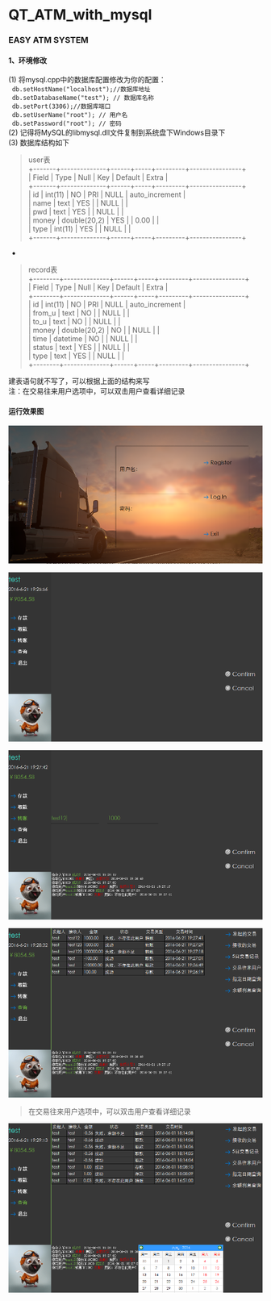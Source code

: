 # QT_ATM_with_mysql
### EASY ATM SYSTEM

#### 1、环境修改
(1) 将mysql.cpp中的数据库配置修改为你的配置：   
`` db.setHostName("localhost");//数据库地址``   
`` db.setDatabaseName("test"); // 数据库名称``    
`` db.setPort(3306);//数据库端口``    
`` db.setUserName("root"); // 用户名``    
`` db.setPassword("root"); // 密码``    
(2) 记得将MySQL的libmysql.dll文件复制到系统盘下Windows目录下    
(3) 数据库结构如下
> user表    
+-------+--------------+------+-----+---------+----------------+    
| Field | Type         | Null | Key | Default | Extra          |    
+-------+--------------+------+-----+---------+----------------+    
| id    | int(11)      | NO   | PRI | NULL    | auto_increment |    
| name  | text         | YES  |     | NULL    |                |    
| pwd   | text         | YES  |     | NULL    |                |    
| money | double(20,2) | YES  |     | 0.00    |                |    
| type  | int(11)      | YES  |     | NULL    |                |    
+-------+--------------+------+-----+---------+----------------+     

-

> record表    
+--------+--------------+------+-----+---------+----------------+    
| Field  | Type         | Null | Key | Default | Extra          |    
+--------+--------------+------+-----+---------+----------------+    
| id     | int(11)      | NO   | PRI | NULL    | auto_increment |    
| from_u | text         | NO   |     | NULL    |                |    
| to_u   | text         | NO   |     | NULL    |                |    
| money  | double(20,2) | NO   |     | NULL    |                |    
| time   | datetime     | NO   |     | NULL    |                |    
| status | text         | YES  |     | NULL    |                |    
| type   | text         | YES  |     | NULL    |                |    
+--------+--------------+------+-----+---------+----------------+    

建表语句就不写了，可以根据上面的结构来写  
注：在交易往来用户选项中，可以双击用户查看详细记录
#### 运行效果图
![截图](/ScreenShots/截图1.png)

![截图](/ScreenShots/截图5.png)

![截图](/ScreenShots/截图13.png)

![截图](/ScreenShots/截图16.png)
> 在交易往来用户选项中，可以双击用户查看详细记录

![截图](/ScreenShots/截图19.png)

